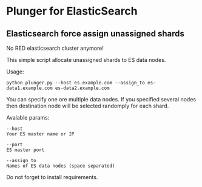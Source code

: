 # Plunger for ElasticSearch
## Elasticsearch force assign unassigned shards
No RED elasticsearch cluster anymore!

This simple script allocate unassigned shards to ES data nodes.

Usage:

`python plunger.py --host es.example.com --assign_to es-data1.example.com es-data2.example.com`

You can specify one ore multiple data nodes.
If you specified several nodes then destination node will be selected randomply for each shard.

Avalable params:

```
--host 
Your ES master name or IP

--port
ES master port

--assign_to
Names of ES data nodes (space separated)
```

Do not forget to install requirements.
